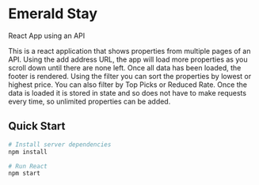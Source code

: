 # Emerald Stay
React App using an API

This is a react application that shows properties from multiple pages of an API.
Using the add address URL, the app will load more properties as you scroll down until there are none left.
Once all data has been loaded, the footer is rendered.
Using the filter you can sort the properties by lowest or highest price. You can also filter by Top Picks or Reduced Rate.
Once the data is loaded it is stored in state and so does not have to make requests every time, so unlimited properties can be added.

## Quick Start

```bash
# Install server dependencies
npm install

# Run React
npm start
